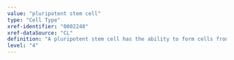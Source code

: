 ```yaml
---
value: "pluripotent stem cell"
type: "Cell Type"
xref-identifier: "0002248"
xref-dataSource: "CL"
definition: "A pluripotent stem cell has the ability to form cells from all three germ layers (ectoderm, mesoderm, and endoderm). However, unlike totipotent stem cells, they cell can not generate all the cells of the whole organism such as placenta."
level: "4"
---
```

